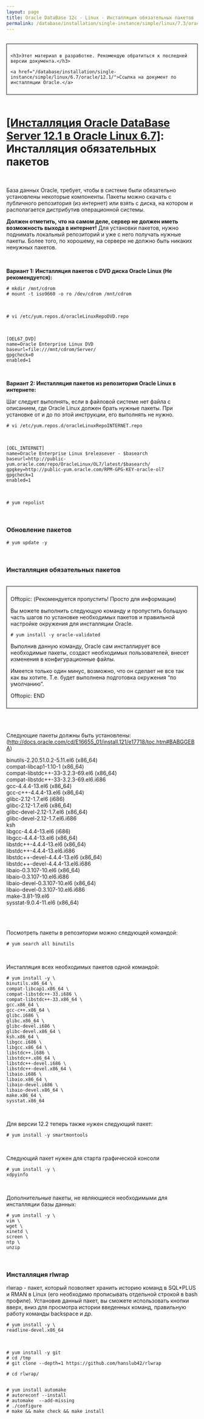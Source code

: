 ```yaml
---
layout: page
title: Oracle DataBase 12c - Linux - Инсталляция обязательных пакетов
permalink: /database/installation/single-instance/simple/linux/7.3/oracle/12.2/install-mandatory-packages/
---
```


<br/>

<div style="padding:10px; border:thin solid black;">

	<h3>Этот материал в разработке. Рекомендую обратиться к последней версии документа.</h3>

    <a href="/database/installation/single-instance/simple/linux/6.7/oracle/12.1/">Ссылка на документ по инсталляции Oracle.</a>

</div>

<br/>

# <a href="/database/installation/single-instance/simple/linux/6.7/oracle/12.1/">[Инсталляция Oracle DataBase Server 12.1 в Oracle Linux 6.7]</a>: Инсталляция обязательных пакетов


<br/>

База данных Oracle, требует, чтобы в системе были обязательно установлены некоторые компоненты. Пакеты можно скачать с публичного репозитория (из интернет) или взять с диска, на котором и располагается дистрибутив операционной системы.

<strong>Должен отметить, что на самом деле, сервер не должен иметь возможность выхода в интернет!</strong> Для установки пакетов, нужно поднимать локальный репозиторий и уже с него получать нужные пакеты. Более того, по хорошему, на сервере не должно быть никаких ненужных пакетов.

<br/>

**Вариант 1: Инсталляция пакетов с DVD диска Oracle Linux (Не рекомендуется):**


	# mkdir /mnt/cdrom
	# mount -t iso9660 -o ro /dev/cdrom /mnt/cdrom


<br/>

	# vi /etc/yum.repos.d/oracleLinuxRepoDVD.repo



<br/>

    [OEL67_DVD]
    name=Oracle Enterprise Linux DVD
    baseurl=file:///mnt/cdrom/Server/
    gpgcheck=0
    enabled=1


<br/>

**Вариант 2: Инсталляция пакетов из репозитория Oracle Linux в интернете:**

Шаг следует выполнять, если в файловой системе нет файла с описанием, где Oracle Linux должен брать нужные пакеты. При установке от и до по этой инструкции, его выполнять не нужно.

	# vi /etc/yum.repos.d/oracleLinuxRepoINTERNET.repo

<br/>

    [OEL_INTERNET]
    name=Oracle Enterprise Linux $releasever - $basearch
    baseurl=http://public-yum.oracle.com/repo/OracleLinux/OL7/latest/$basearch/
    gpgkey=http://public-yum.oracle.com/RPM-GPG-KEY-oracle-ol7
    gpgcheck=1
    enabled=1

<br/>

	# yum repolist


<br/>

### Обновление пакетов

	# yum update -y


<br/>

### Инсталляция обязательных пакетов

<br/>

<div style="padding:10px; border:thin solid black;">

Offtopic: (Рекомендуется пропустить! Просто для информации)

Вы можете выполнить следующую команду и пропустить большую часть шагов по установке необходимых пакетов и правильной настройке окружения для инсталляции Oracle.

    # yum install -y oracle-validated

Выполнив данную команду, Oracle сам инсталлирует все необходимые пакеты, создаст необходимых пользователей, внесет изменения в конфигурационные файлы.

Имеется только один минус, возможно, что он сделает не все так как вы хотите. Т.е. будет выполнена подготовка окружения “по умолчанию”.


Offtopic: END

</div>

<br/><br/>


Следующие пакеты должны быть установлены:   (http://docs.oracle.com/cd/E16655_01/install.121/e17718/toc.htm#BABGGEBA)

binutils-2.20.51.0.2-5.11.el6 (x86_64)<br/>
compat-libcap1-1.10-1 (x86_64)<br/>
compat-libstdc++-33-3.2.3-69.el6 (x86_64)<br/>
compat-libstdc++-33-3.2.3-69.el6.i686<br/>
gcc-4.4.4-13.el6 (x86_64)<br/>
gcc-c++-4.4.4-13.el6 (x86_64)<br/>
glibc-2.12-1.7.el6 (i686)<br/>
glibc-2.12-1.7.el6 (x86_64)<br/>
glibc-devel-2.12-1.7.el6 (x86_64)<br/>
glibc-devel-2.12-1.7.el6.i686<br/>
ksh<br/>
libgcc-4.4.4-13.el6 (i686)<br/>
libgcc-4.4.4-13.el6 (x86_64)<br/>
libstdc++-4.4.4-13.el6 (x86_64)<br/>
libstdc++-4.4.4-13.el6.i686<br/>
libstdc++-devel-4.4.4-13.el6 (x86_64)<br/>
libstdc++-devel-4.4.4-13.el6.i686<br/>
libaio-0.3.107-10.el6 (x86_64)<br/>
libaio-0.3.107-10.el6.i686<br/>
libaio-devel-0.3.107-10.el6 (x86_64)<br/>
libaio-devel-0.3.107-10.el6.i686<br/>
make-3.81-19.el6<br/>
sysstat-9.0.4-11.el6 (x86_64)<br/>


<br/><br/>

Посмотреть пакеты в репозитории можно следующей командой:

	# yum search all binutils

<br/>

Инсталляция всех необходимых пакетов одной командой:

	# yum install -y \
	binutils.x86_64 \
	compat-libcap1.x86_64 \
	compat-libstdc++-33.i686 \
	compat-libstdc++-33.x86_64 \
	gcc.x86_64 \
	gcc-c++.x86_64 \
	glibc.i686 \
	glibc.x86_64 \
	glibc-devel.i686 \
	glibc-devel.x86_64 \
	ksh.x86_64 \
	libgcc.i686 \
	libgcc.x86_64 \
	libstdc++.i686 \
	libstdc++.x86_64 \
	libstdc++-devel.i686 \
	libstdc++-devel.x86_64 \
	libaio.i686 \
	libaio.x86_64 \
	libaio-devel.i686 \
	libaio-devel.x86_64 \
	make.x86_64 \
	sysstat.x86_64

<br/>

Для версии 12.2 теперь также нужен следующий пакет:

    # yum install -y smartmontools


<br/>


Следующий пакет нужен для старта графической консоли

    # yum install -y \
	xdpyinfo

<br/>

Дополнительные пакеты, не являющиеся необходимыми для инсталляции базы данных:

    # yum install -y \
    vim \
    wget \
    xinetd \
    screen \
    ntp \
    unzip

<br/>

### Инсталляция rlwrap

rlwrap - пакет, который позволяет хранить историю команд в SQL*PLUS и RMAN в Linux (его необходимо прописывать отдельной строкой в bash профиле). Установив данный пакет, вы сможете использовать кнопки вверх, вниз для просмотра истории введенных команд, правильную работу команды backspace и др.

	# yum install -y \
	readline-devel.x86_64

<br/>

    # yum install -y git
    # cd /tmp
    # git clone --depth=1 https://github.com/hanslub42/rlwrap

    # cd rlwrap/


    # yum install automake
    # autoreconf --install
    # automake  --add-missing
    # ./configure
    # make && make check && make install

